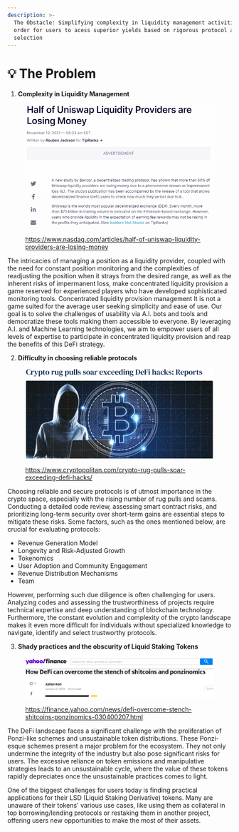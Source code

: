 ```yaml
---
description: >-
  The Obstacle: Simplifying complexity in liquidity management activities, in
  order for users to acess superior yields based on rigorous protocol and token
  selection
---
```


# 💡 The Problem

1. **Complexity in Liquidity Management**

<figure><img src="../.gitbook/assets/image (4) (1) (1).png" alt=""><figcaption><p>  <a href="https://www.nasdaq.com/articles/half-of-uniswap-liquidity-providers-are-losing-money">https://www.nasdaq.com/articles/half-of-uniswap-liquidity-providers-are-losing-money</a>  </p></figcaption></figure>

The intricacies of managing a position as a liquidity provider, coupled with the need for constant position monitoring and the complexities of readjusting the position when it strays from the desired range, as well as the inherent risks of impermanent loss, make concentrated liquidity provision a game reserved for experienced players who have developed sophisticated monitoring tools. Concentrated liquidity provision management It is not a game suited for the average user seeking simplicity and ease of use. Our goal is to solve the challenges of usability via A.I. bots and tools and democratize these tools making them accessible to everyone. By leveraging A.I. and Machine Learning technologies, we aim to empower users of all levels of expertise to participate in concentrated liquidity provision and reap the benefits of this DeFi strategy.

2. **Difficulty in choosing reliable protocols**

<figure><img src="../.gitbook/assets/image (5) (1) (1).png" alt=""><figcaption><p> <a href="https://www.cryptopolitan.com/crypto-rug-pulls-soar-exceeding-defi-hacks/">https://www.cryptopolitan.com/crypto-rug-pulls-soar-exceeding-defi-hacks/</a></p></figcaption></figure>

Choosing reliable and secure protocols is of utmost importance in the crypto space, especially with the rising number of rug pulls and scams. Conducting a detailed code review, assessing smart contract risks, and prioritizing long-term security over short-term gains are essential steps to mitigate these risks. Some factors, such as the ones mentioned below, are crucial for evaluating protocols:

* Revenue Generation Model
* Longevity and Risk-Adjusted Growth
* Tokenomics
* User Adoption and Community Engagement
* Revenue Distribution Mechanisms
* Team

However, performing such due diligence is often challenging for users. Analyzing codes and assessing the trustworthiness of projects require technical expertise and deep understanding of blockchain technology. Furthermore, the constant evolution and complexity of the crypto landscape makes it even more difficult for individuals without specialized knowledge to navigate, identify and select trustworthy protocols.

3. **Shady practices and the obscurity of Liquid Staking Tokens**

<figure><img src="../.gitbook/assets/image (2) (1) (1) (1).png" alt=""><figcaption><p><a href="https://finance.yahoo.com/news/defi-overcome-stench-shitcoins-ponzinomics-030400207.html">https://finance.yahoo.com/news/defi-overcome-stench-shitcoins-ponzinomics-030400207.html</a></p></figcaption></figure>

The DeFi landscape faces a significant challenge with the proliferation of Ponzi-like schemes and unsustainable token distributions. These Ponzi-esque schemes present a major problem for the ecosystem. They not only undermine the integrity of the industry but also pose significant risks for users. The excessive reliance on token emissions and manipulative strategies leads to an unsustainable cycle, where the value of these tokens rapidly depreciates once the unsustainable practices comes to light.&#x20;

One of the biggest challenges for users today is finding practical applications for their LSD (Liquid Staking Derivative) tokens. Many are unaware of their tokens' various use cases, like using them as collateral in top borrowing/lending protocols or restaking them in another project, offering users new opportunities to make the most of their assets.
